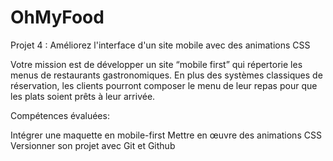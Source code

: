 # OhMyFood

Projet 4 : Améliorez l'interface d'un site mobile avec des animations CSS

Votre mission est de développer un site “mobile first” qui répertorie les menus de restaurants gastronomiques. 
En plus des systèmes classiques de réservation, les clients pourront composer le menu de leur repas pour que les plats soient prêts à leur arrivée. 

Compétences évaluées: 

Intégrer une maquette en mobile-first
Mettre en œuvre des animations CSS
Versionner son projet avec Git et Github
